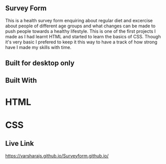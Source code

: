 ## Survey Form

 This is a health survey form enquiring about regular diet and excercise about people of different age groups and what changes can be made to push people towards a healthy lifestyle. This is one of the first projects I made as I had learnt HTML and started to learn the basics of CSS. Though it's very basic I prefered to keep it this way to have a track of how strong have I made my skills with time.
 
 
## Built for desktop only


## Built With 

  # HTML
  # CSS
  
  
## Live Link
 
 https://varsharajs.github.io/Surveyform.github.io/
